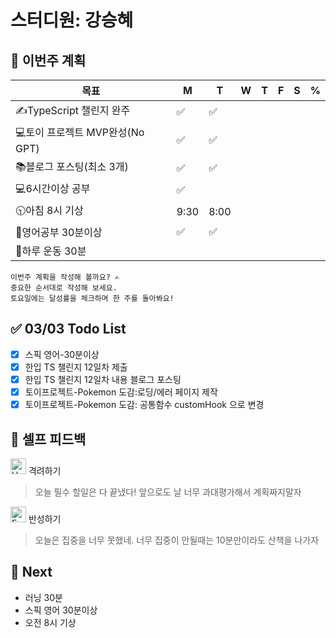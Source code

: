 # 스터디원: 강승혜

## 🚀 이번주 계획

| 목표                            | M   | T   | W   | T   | F   | S   | %   |
| ------------------------------- | --- | --- | --- | --- | --- | --- | --- |
| ✍️TypeScript 챌린지 완주        | ✅  |  ✅  |     |     |     |     |     |
| 💻토이 프로젝트 MVP완성(No GPT) |  ✅  |   ✅ |     |     |     |     |     |
| 📚블로그 포스팅(최소 3개)       |  ✅  |  ✅  |     |     |     |     |     |
| 💻6시간이상 공부                |  ✅  |     |     |     |     |     |     |
| 🕥아침 8시 기상                 | 9:30  |  8:00   |     |     |     |     |     |
| 💚영어공부 30분이상             |  ✅  |  ✅  |     |     |     |     |     |
| 💪하루 운동 30분                |     |     |     |     |     |     |     |

```
이번주 계획을 작성해 볼까요? ✍
중요한 순서대로 작성해 보세요.
토요일에는 달성률을 체크하며 한 주를 돌아봐요!
```

## ✅ 03/03 Todo List

- [x] 스픽 영어-30분이상
- [x] 한입 TS 챌린지 12일차 제출
- [x] 한입 TS 챌린지 12일차 내용 블로그 포스팅
- [x] 토이프로젝트-Pokemon 도감:로딩/에러 페이지 제작
- [x] 토이프로젝트-Pokemon 도감: 공통함수 customHook 으로 변경

## 🎉 셀프 피드백

<img src="https://raw.githubusercontent.com/Tarikul-Islam-Anik/Animated-Fluent-Emojis/master/Emojis/Smilies/Hugging%20Face.png" alt="Hugging Face" width="25" height="25"> 격려하기</img>

> 오늘 필수 할일은 다 끝냈다! 앞으로도 날 너무 과대평가해서 계획짜지말자

<img src="https://raw.githubusercontent.com/Tarikul-Islam-Anik/Animated-Fluent-Emojis/master/Emojis/Smilies/Face%20with%20Monocle.png" alt="Face with Monocle" width="25" height="25"> 반성하기</img>

> 오늘은 집중을 너무 못했네. 너무 집중이 안될때는 10분만이라도 산책을 나가자

## 🌱 Next

- 러닝 30분
- 스픽 영어 30분이상
- 오전 8시 기상
